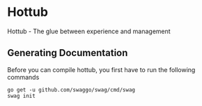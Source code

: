 # Hottub
Hottub - The glue between experience and management

## Generating Documentation
Before you can compile hottub, you first have to run the following commands
```shell script
go get -u github.com/swaggo/swag/cmd/swag
swag init
```